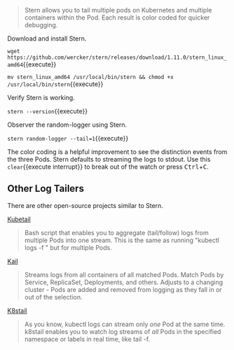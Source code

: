 > Stern allows you to tail multiple pods on Kubernetes and multiple containers within the Pod. Each result is color coded for quicker debugging.

Download and install Stern.

`wget https://github.com/wercker/stern/releases/download/1.11.0/stern_linux_amd64`{{execute}}

`mv stern_linux_amd64 /usr/local/bin/stern && chmod +x /usr/local/bin/stern`{{execute}}

Verify Stern is working.

`stern --version`{{execute}}

Observer the random-logger using Stern.

`stern random-logger --tail=1`{{execute}}

The color coding is a helpful improvement to see the distinction events from the three Pods. Stern defaults to streaming the logs to stdout. Use this `clear`{{execute interrupt}} to break out of the watch or press <kbd>Ctrl</kbd>+<kbd>C</kbd>.

## Other Log Tailers

There are other open-source projects similar to Stern.

[Kubetail](https://github.com/johanhaleby/kubetail)
> Bash script that enables you to aggregate (tail/follow) logs from multiple Pods into one stream. This is the same as running "kubectl logs -f " but for multiple Pods.

[Kail](https://github.com/boz/kail)
> Streams logs from all containers of all matched Pods. Match Pods by Service, ReplicaSet, Deployments, and others. Adjusts to a changing cluster - Pods are added and removed from logging as they fall in or out of the selection.

[K8stail](https://github.com/dtan4/k8stail)
> As you know, kubectl logs can stream only _one_ Pod at the same time. k8stail enables you to watch log streams of _all_ Pods in the specified namespace or labels in real time, like tail -f.
